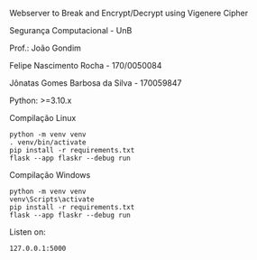 Webserver to Break and Encrypt/Decrypt using Vigenere Cipher


Segurança Computacional - UnB


Prof.: João Gondim


Felipe Nascimento Rocha - 170/0050084


Jônatas Gomes Barbosa da Silva - 170059847


Python: >=3.10.x

Compilação Linux

````
python -m venv venv
. venv/bin/activate
pip install -r requirements.txt
flask --app flaskr --debug run
````

Compilação Windows
````
python -m venv venv
venv\Scripts\activate
pip install -r requirements.txt
flask --app flaskr --debug run
````



Listen on:
````
127.0.0.1:5000
````
